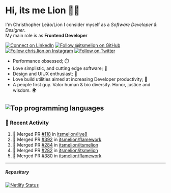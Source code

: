 # Hi, its me Lion 👋🦁

I'm Christhopher Leão/Lion
I consider myself as a _Software Developer & Designer_.<br/>My main role is as <b>Frontend Developer</b>
<br />

[![Connect on LinkedIn](https://img.shields.io/badge/--linkedin?label=LinkedIn&logo=LinkedIn&style=social)](https://www.linkedin.com/in/chrislion)
[![Follow @itsmelion on GitHub](https://img.shields.io/github/followers/itsmelion?label=follow%20%40itsmeLion&style=social)](https://github.com/itsmelion)
[![Follow chris.lion on Instagram](https://img.shields.io/badge/--instagram?label=@chris.lion&logo=Instagram&style=social)](https://instagram.com/chris.lion)
[![Follow on Twitter](https://img.shields.io/badge/--twitter?label=@ChrisLion_me&logo=Twitter&style=social)](https://twitter.com/chrislion_me)

- Performance obsessed; ⏱️
- Love simplistic, and cutting edge software; 📆
- Design and UIUX enthusiast; 🎨
- Love build utilities aimed at increasing Developer productivity; 🧰
- A people first guy. Valor human & bio diversity. Honor, justice and wisdom. 🌍

![Top programming languages](https://github-readme-stats.vercel.app/api/top-langs/?username=itsmelion&hide=php)
---
### 📰 Recent Activity

<!--START_SECTION:activity-->
1. 🎉 Merged PR [#118](https://github.com/itsmelion/live8/pull/118) in [itsmelion/live8](https://github.com/itsmelion/live8)
2. 🎉 Merged PR [#392](https://github.com/itsmelion/flamework/pull/392) in [itsmelion/flamework](https://github.com/itsmelion/flamework)
3. 🎉 Merged PR [#284](https://github.com/itsmelion/itsmelion/pull/284) in [itsmelion/itsmelion](https://github.com/itsmelion/itsmelion)
4. 🎉 Merged PR [#282](https://github.com/itsmelion/itsmelion/pull/282) in [itsmelion/itsmelion](https://github.com/itsmelion/itsmelion)
5. 🎉 Merged PR [#380](https://github.com/itsmelion/flamework/pull/380) in [itsmelion/flamework](https://github.com/itsmelion/flamework)
<!--END_SECTION:activity-->

___

##### Repository
[![Netlify Status](https://api.netlify.com/api/v1/badges/9e2e6136-1ab9-42fc-8d4e-188512d5d841/deploy-status)](https://app.netlify.com/sites/lion-portfolio/deploys)
